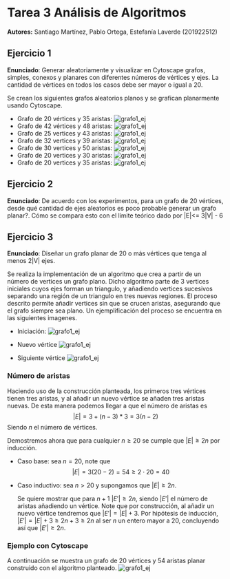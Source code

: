 # Tarea 3 Análisis de Algoritmos
**Autores:** Santiago Martínez, Pablo Ortega, Estefanía Laverde (201922512)
## Ejercicio 1 
**Enunciado**: Generar aleatoriamente y visualizar en Cytoscape grafos, simples, conexos y planares con diferentes números de vértices y ejes. La cantidad de vértices en todos los casos debe ser mayor o igual a 20.

Se crean los siguientes grafos aleatorios planos y se grafican planarmente usando Cytoscape. 
- Grafo de 20 vértices y 35 aristas:
  ![grafo1_ej](graphs/detangled1.png)
- Grafo de 42 vértices y 48 aristas:
  ![grafo1_ej](graphs/detangled2.png)
- Grafo de 25 vertices y 43 aristas:
  ![grafo1_ej](graphs/detangled3.png)
- Grafo de 32 vertices y 39 aristas:
  ![grafo1_ej](graphs/detangled4.png)
- Grafo de 30 vertices y 50 aristas:
  ![grafo1_ej](graphs/planar_30_50.csv.png)
- Grafo de 20 vertices y 30 aristas:
  ![grafo1_ej](random_planar_graphs/Sheet1.png)
- Grafo de 20 vertices y 35 aristas:
  ![grafo1_ej](random_planar_graphs/Sheet2.png)
  <!-- TODO: terminar de colocar los ejemplos -->

## Ejercicio 2
**Enunciado**: De acuerdo con los experimentos, para un grafo de 20 vértices, desde qué cantidad de ejes aleatorios es poco probable generar un grafo planar?. Cómo se compara esto con el límite teórico dado por |E|<= 3|V| - 6

<!-- TODO: explicar experimentos y mostrar resultados -->

## Ejercicio 3
**Enunciado**: Diseñar un grafo planar de 20 o más vértices que tenga al menos 2|V| ejes.

Se realiza la implementación de un algoritmo que crea a partir de un número de vertices un grafo plano. Dicho algoritmo parte de 3 vertices iniciales cuyos ejes forman un triangulo, y añadiendo vertices sucesivos separando una región de un triangulo en tres nuevas regiones. El proceso descrito permite añadir vertices sin que se crucen aristas, asegurando que el grafo siempre sea plano. Un ejemplificación del proceso se encuentra en las siguientes imagenes. 

- Iniciación:
    ![grafo1_ej](graphs/grafo1_ej.csv.png)

- Nuevo vértice
    ![grafo1_ej](graphs/grafo1_ej4.csv.png)
  
- Siguiente vértice
    ![grafo1_ej](graphs/grafo2_ej.csv.png)

### Número de aristas
Haciendo uso de la construcción planteada, los primeros tres vértices tienen tres aristas, y al añadir un nuevo vértice se añaden tres aristas nuevas. De esta manera podemos llegar a que el número de aristas es
$$|E|=3+(n-3)*3 = 3(n-2)$$
Siendo $n$ el número de vértices.

Demostremos ahora que para cualquier $n\geq20$ se cumple que $|E|\geq2n$ por inducción.

- Caso base: sea $n=20$, note que 
$$|E| = 3(20-2) = 54 \geq 2\cdot20 = 40$$
- Caso inductivo: sea $n>20$ y supongamos que $|E|\geq2n$. 
  
  Se quiere mostrar que para $n+1$ $|E'|\geq2n$, siendo $|E'|$ el número de aristas añadiendo un vértice.
  Note que por construcción, al añadir un nuevo vértice tendremos que $|E'|=|E|+3$. Por hipótesis de inducción, $|E'|=|E|+3 \geq2n+3\geq2n$ al ser $n$ un entero mayor a 20, concluyendo así que $|E'|\geq2n$.

### Ejemplo con Cytoscape
A continuación se muestra un grafo de 20 vértices y 54 aristas planar construido con el algoritmo planteado.
![grafo1_ej](graphs/grafo1.csv_7.png)